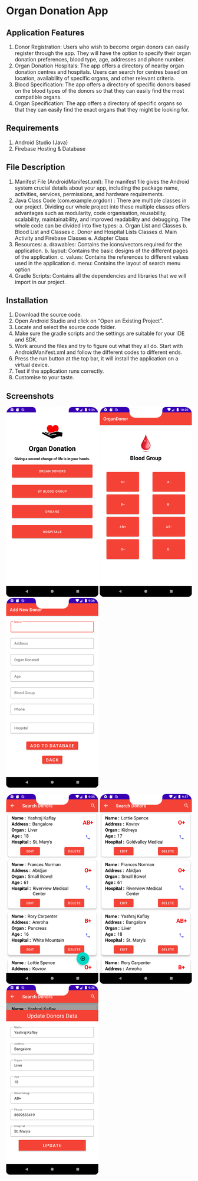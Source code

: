 # Organ Donation App

## Application Features
1. Donor Registration: Users who wish to become organ donors can easily register through the app. 
They will have the option to specify their organ donation preferences, blood type, age, addresses 
and phone number.
2. Organ Donation Hospitals: The app offers a directory of nearby organ donation centres and hospitals. 
Users can search for centres based on location, availability of specific organs, and other relevant 
criteria.
3. Blood Specification: The app offers a directory of specific donors based on the blood types of the 
donors so that they can easily find the most compatible organs.
4. Organ Specification: The app offers a directory of specific organs so that they can easily find 
the exact organs that they might be looking for.

## Requirements
1. Android Studio (Java)
2. Firebase Hosting & Database

## File Description
 
1. Manifest File (AndroidManifest.xml): The manifest file gives the Android system crucial details about your app, including the package name, activities, services, permissions, and hardware requirements.
2. Java Class Code (com.example.orgdon) : There are multiple classes in our project. Dividing our whole project into these multiple classes offers advantages such as modularity, code organisation, reusability, scalability, maintainability, and improved readability and debugging. The whole code can be divided into five types:
    a. Organ List and Classes
    b. Blood List and Classes
    c. Donor and Hospital Lists Classes
    d. Main Activity and Firebase Classes
    e. Adapter Class
3. Resources:
    a. drawables: Contains the icons/vectors required for the application.
    b. layout: Contains the basic designs of the different pages of the application.
    c. values: Contains the references to different values used in the application
    d. menu: Contains the layout of search menu option
4. Gradle Scripts: Contains all the dependencies and libraries that we will import in our project.

## Installation
1. Download the source code.
2. Open Android Studio and click on “Open an Existing Project”.
3. Locate and select the source code folder.
4. Make sure the gradle scripts and the settings are suitable for your IDE and SDK.
5. Work around the files and try to figure out what they all do. Start with AndroidManifest.xml and follow the different codes to different ends.
6. Press the run button at the top bar, it will install the application on a virtual device.
9. Test if the application runs correctly.
10. Customise to your taste.

## Screenshots
<p float="left">
    <img src="https://github.com/YRKaflay/OrgDon/blob/main/Screenshots/HomeScreen.png" width="250" title="HomeScreen" alt="Home Screen of App"/>
    <img src="https://github.com/YRKaflay/OrgDon/blob/main/Screenshots/BloodGroup.png" width="250" title="BloodGroup" alt="Show Blood Groups"/>
    <img src="https://github.com/YRKaflay/OrgDon/blob/main/Screenshots/AddRecord.png" width="250" title="AddRecord" alt="Add a new record"/>
    
</p>
<p float="left">
    <img src="https://github.com/YRKaflay/OrgDon/blob/main/Screenshots/Donors.png" width="250" title="Donors" alt="Show Donor Details"/>
    <img src="https://github.com/YRKaflay/OrgDon/blob/main/Screenshots/Hospital.png" width="250" title="BloodGroup" alt="Show Hospitals"/>
    <img src="https://github.com/YRKaflay/OrgDon/blob/main/Screenshots/RecordsUpdate.png" width="250" title="AddRecord" alt="Update an old record"/>
</p>
